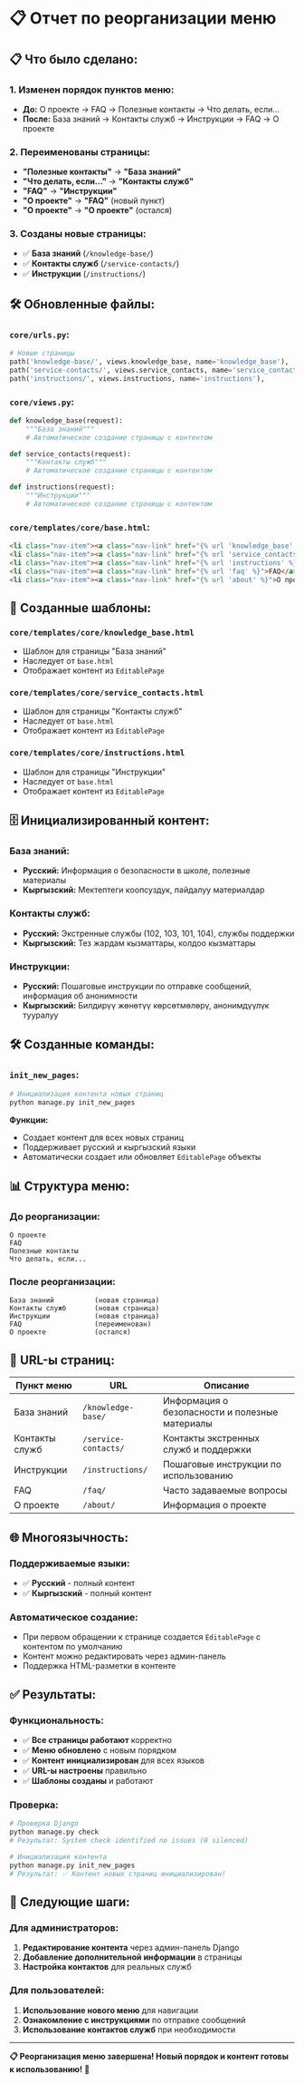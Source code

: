 # 📋 Отчет по реорганизации меню

## 📋 **Что было сделано:**

### **1. Изменен порядок пунктов меню:**
- **До:** О проекте → FAQ → Полезные контакты → Что делать, если...
- **После:** База знаний → Контакты служб → Инструкции → FAQ → О проекте

### **2. Переименованы страницы:**
- **"Полезные контакты"** → **"База знаний"**
- **"Что делать, если..."** → **"Контакты служб"**
- **"FAQ"** → **"Инструкции"**
- **"О проекте"** → **"FAQ"** (новый пункт)
- **"О проекте"** → **"О проекте"** (остался)

### **3. Созданы новые страницы:**
- ✅ **База знаний** (`/knowledge-base/`)
- ✅ **Контакты служб** (`/service-contacts/`)
- ✅ **Инструкции** (`/instructions/`)

## 🛠️ **Обновленные файлы:**

### **`core/urls.py`:**
```python
# Новые страницы
path('knowledge-base/', views.knowledge_base, name='knowledge_base'),
path('service-contacts/', views.service_contacts, name='service_contacts'),
path('instructions/', views.instructions, name='instructions'),
```

### **`core/views.py`:**
```python
def knowledge_base(request):
    """База знаний"""
    # Автоматическое создание страницы с контентом

def service_contacts(request):
    """Контакты служб"""
    # Автоматическое создание страницы с контентом

def instructions(request):
    """Инструкции"""
    # Автоматическое создание страницы с контентом
```

### **`core/templates/core/base.html`:**
```html
<li class="nav-item"><a class="nav-link" href="{% url 'knowledge_base' %}">База знаний</a></li>
<li class="nav-item"><a class="nav-link" href="{% url 'service_contacts' %}">Контакты служб</a></li>
<li class="nav-item"><a class="nav-link" href="{% url 'instructions' %}">Инструкции</a></li>
<li class="nav-item"><a class="nav-link" href="{% url 'faq' %}">FAQ</a></li>
<li class="nav-item"><a class="nav-link" href="{% url 'about' %}">О проекте</a></li>
```

## 📄 **Созданные шаблоны:**

### **`core/templates/core/knowledge_base.html`**
- Шаблон для страницы "База знаний"
- Наследует от `base.html`
- Отображает контент из `EditablePage`

### **`core/templates/core/service_contacts.html`**
- Шаблон для страницы "Контакты служб"
- Наследует от `base.html`
- Отображает контент из `EditablePage`

### **`core/templates/core/instructions.html`**
- Шаблон для страницы "Инструкции"
- Наследует от `base.html`
- Отображает контент из `EditablePage`

## 🗄️ **Инициализированный контент:**

### **База знаний:**
- **Русский:** Информация о безопасности в школе, полезные материалы
- **Кыргызский:** Мектептеги коопсуздук, пайдалуу материалдар

### **Контакты служб:**
- **Русский:** Экстренные службы (102, 103, 101, 104), службы поддержки
- **Кыргызский:** Тез жардам кызматтары, колдоо кызматтары

### **Инструкции:**
- **Русский:** Пошаговые инструкции по отправке сообщений, информация об анонимности
- **Кыргызский:** Билдирүү жөнөтүү көрсөтмөлөрү, анонимдүүлүк тууралуу

## 🛠️ **Созданные команды:**

### **`init_new_pages`:**
```bash
# Инициализация контента новых страниц
python manage.py init_new_pages
```

**Функции:**
- Создает контент для всех новых страниц
- Поддерживает русский и кыргызский языки
- Автоматически создает или обновляет `EditablePage` объекты

## 📊 **Структура меню:**

### **До реорганизации:**
```
О проекте
FAQ
Полезные контакты
Что делать, если...
```

### **После реорганизации:**
```
База знаний          (новая страница)
Контакты служб       (новая страница)
Инструкции           (новая страница)
FAQ                  (переименован)
О проекте            (остался)
```

## 🔗 **URL-ы страниц:**

| Пункт меню | URL | Описание |
|------------|-----|----------|
| База знаний | `/knowledge-base/` | Информация о безопасности и полезные материалы |
| Контакты служб | `/service-contacts/` | Контакты экстренных служб и поддержки |
| Инструкции | `/instructions/` | Пошаговые инструкции по использованию |
| FAQ | `/faq/` | Часто задаваемые вопросы |
| О проекте | `/about/` | Информация о проекте |

## 🌐 **Многоязычность:**

### **Поддерживаемые языки:**
- ✅ **Русский** - полный контент
- ✅ **Кыргызский** - полный контент

### **Автоматическое создание:**
- При первом обращении к странице создается `EditablePage` с контентом по умолчанию
- Контент можно редактировать через админ-панель
- Поддержка HTML-разметки в контенте

## ✅ **Результаты:**

### **Функциональность:**
- ✅ **Все страницы работают** корректно
- ✅ **Меню обновлено** с новым порядком
- ✅ **Контент инициализирован** для всех языков
- ✅ **URL-ы настроены** правильно
- ✅ **Шаблоны созданы** и работают

### **Проверка:**
```bash
# Проверка Django
python manage.py check
# Результат: System check identified no issues (0 silenced)

# Инициализация контента
python manage.py init_new_pages
# Результат: ✅ Контент новых страниц инициализирован!
```

## 🎯 **Следующие шаги:**

### **Для администраторов:**
1. **Редактирование контента** через админ-панель Django
2. **Добавление дополнительной информации** в страницы
3. **Настройка контактов** для реальных служб

### **Для пользователей:**
1. **Использование нового меню** для навигации
2. **Ознакомление с инструкциями** по отправке сообщений
3. **Использование контактов служб** при необходимости

---

**📋 Реорганизация меню завершена! Новый порядок и контент готовы к использованию!** 🎉
